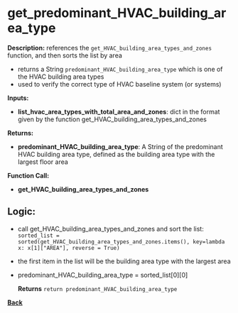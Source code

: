 # get_predominant_HVAC_building_area_type

**Description:** references the `get_HVAC_building_area_types_and_zones` function, and then sorts the list by area
- returns a String `predominant_HVAC_building_area_type` which is one of the HVAC building area types
- used to verify the correct type of HVAC baseline system (or systems)

**Inputs:**  
- **list_hvac_area_types_with_total_area_and_zones**: dict in the format given by the function get_HVAC_building_area_types_and_zones

**Returns:**  
- **predominant_HVAC_building_area_type**: A String of the predominant HVAC building area type, defined as the building area type with the largest floor area
 
**Function Call:** 
- **get_HVAC_building_area_types_and_zones**

## Logic:  

- call get_HVAC_building_area_types_and_zones and sort the list: `sorted_list = sorted(get_HVAC_building_area_types_and_zones.items(), key=lambda x: x[1]["AREA"], reverse = True)`
- the first item in the list will be the building area type with the largest area
- predominant_HVAC_building_area_type = sorted_list[0][0]
	
	 **Returns** `return predominant_HVAC_building_area_type`  

**[Back](../_toc.md)**
